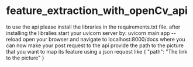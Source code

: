 # feature_extraction_with_openCv_api
to use the api please install the libraries in the requirements.txt file.
after installing the libralies start your uvicorn server by: uvicorn main:app --reload
open your browser and navigate to localhost:8000/docs where you can now make your post request to the api
provide the path to the picture that you want to map its feature using a json request like
{
"path": "The link to the picture"
}
